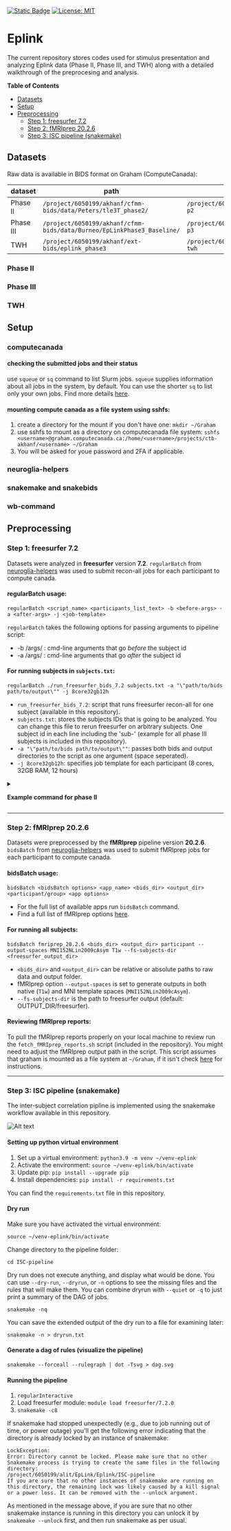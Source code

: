 [![Static Badge](https://img.shields.io/badge/UWO%20-%20CoNCH?logoColor=%234F2683&label=CoNCH%20lab&labelColor=%238F55E0&color=%234F2683)](https://www.conchlab.uwo.ca)
[![License: MIT](https://img.shields.io/badge/License-MIT-yellow.svg)](https://opensource.org/licenses/MIT)

# Eplink

The current repository stores codes used for stimulus presentation and analyzing Eplink data (Phase II, Phase III, and TWH) along with a detailed walkthrough of the preprocesing and analysis.

**Table of Contents**
- [Datasets](#datasets)
- [Setup](#setup)
- [Preprocessing](#preprocessing)
    - [Step 1: freesurfer 7.2](#step1)
    - [Step 2: fMRIprep 20.2.6](#step2)
    - [Step 3: ISC pipeline (snakemake)](#step3)

## Datasets

Raw data is available in BIDS format on Graham (ComputeCanada):

| dataset   | path                                                                   | symbolic links                                     |
|-----------|------------------------------------------------------------------------|----------------------------------------------------|
| Phase II  | `/project/6050199/akhanf/cfmm-bids/data/Peters/tle3T_phase2/`          | `/project/6050199/alit/EpLink/datasets/eplink-p2`  |
| Phase III | `/project/6050199/akhanf/cfmm-bids/data/Burneo/EpLinkPhase3_Baseline/` | `/project/6050199/alit/EpLink/datasets/eplink-p3`  |
| TWH       | `/project/6050199/akhanf/ext-bids/eplink_phase3`                        | `/project/6050199/alit/EpLink/datasets/eplink-twh` |

### Phase II

### Phase III

### TWH

## Setup

### computecanada

#### checking the submitted jobs and their status

use `squeue` or `sq` command to list Slurm jobs. `squeue` supplies information about all jobs in the system, by default. You can use the shorter `sq` to list only your own jobs. Find more details [here](https://docs.alliancecan.ca/wiki/Running_jobs#Use_squeue_or_sq_to_list_jobs).

<div id="sshfs"/>

#### mounting compute canada as a file system using sshfs:
1. create a directory for the mount if you don't have one: `mkdir ~/Graham`
2. use sshfs to mount as a directory on computecanada file system: ```sshfs <username>@graham.computecanada.ca:/home/<username>/projects/ctb-akhanf/<username> ~/Graham```
3. You will be asked for youe password and 2FA if applicable.

### neuroglia-helpers

### snakemake and snakebids

### wb-command

## Preprocessing

<div id="step1"/>

### Step 1: freesurfer 7.2 

Datasets were analyzed in **freesurfer** version **7.2**. `regularBatch` from [neuroglia-helpers](https://github.com/khanlab/neuroglia-helpers) was used to submit recon-all jobs for each participant to compute canada.

#### regularBatch usage:
```
regularBatch <script_name> <participants_list_text> -b <before-args> -a <after-args> -j <job-template>
```

`regularBatch` takes the following options for passing arguments to pipeline script:
- -b /args/ : cmd-line arguments that go *before* the subject id
- -a /args/ : cmd-line arguments that go *after* the subject id

#### For running subjects in `subjects.txt`:
```
regularBatch ./run_freesurfer_bids_7.2 subjects.txt -a "\"path/to/bids path/to/output\"" -j 8core32gb12h
```
- `run_freesurfer_bids_7.2`: script that runs freesurfer recon-all for one subject (available in this repository).
- `subjects.txt`: stores the subjects IDs that is going to be analyzed. You can change this file to rerun freesurfer on arbitrary subjects. One subject id in each line including the 'sub-' (example for all phase III subjects is included in this repository).
- `-a "\"path/to/bids path/to/output\""`: passes both bids and output directories to the script as one argument (space seperated).
- `-j 8core32gb12h`: specifies job template for each participant (8 cores, 32GB RAM, 12 hours)

<details>
<summary>

**Example command for phase II**
</summary>

```
regularBatch ./run_freesurfer_bids_7.2 subjects.txt -a "\"/project/6050199/akhanf/cfmm-bids/data/Peters/tle3T_phase2/bids /scratch/alit/eplink-p2-freesurfer\"" -j 8core32gb12h
```
</details>

---
<div id="step2"/>

### Step 2: fMRIprep 20.2.6
Datasets were preprocessed by the **fMRIprep** pipeline version **20.2.6**. `bidsBatch` from [neuroglia-helpers](https://github.com/khanlab/neuroglia-helpers) was used to submit fMRIprep jobs for each participant to compute canada. 

#### bidsBatch usage:
```
bidsBatch <bidsBatch options> <app_name> <bids_dir> <output_dir> <participant/group> <app options>
```
- For the full list of available apps run `bidsBatch` command.
- Find a full list of fMRIprep options [here](https://fmriprep.org/en/stable/usage.html).

#### For running all subjects:
```
bidsBatch fmriprep_20.2.6 <bids_dir> <output_dir> participant --output-spaces MNI152NLin2009cAsym T1w --fs-subjects-dir <freesurfer_output_dir>
```

- `<bids_dir>` and `<output_dir>` can be relative or absolute paths to raw data and output folder.  
- fMRIprep option `--output-spaces` is set to generate outputs in both native (`T1w`) and MNI template spaces (`MNI152NLin2009cAsym`).
- `--fs-subjects-dir` is the path to freesurfer output (default: OUTPUT_DIR/freesurfer).

#### Reviewing fMRIprep reports:
To pull the fMRIprep reports properly on your local machine to review run the `fetch_fMRIprep_reports.sh` script (included in the repository). You might need to adjust the fMRIprep output path in the script. This script assumes that graham is mounted as a file system at `~/Graham`, if it isn't check [here](#sshfs) for instructions.

---
<div id="step3"/>

### Step 3: ISC pipeline (snakemake)

The inter-subject correlation pipline is implemented using the snakemake workflow available in this repository.

![Alt text](./ISC-pipeline/dag.svg)

#### Setting up python virtual environment

1. Set up a virtual environment: `python3.9 -m venv ~/venv-eplink`
2. Activate the environment: `source ~/venv-eplink/bin/activate`
3. Update pip: `pip install --upgrade pip`
4. Install dependencies: `pip install -r requirements.txt`

You can find the `requirements.txt` file in this repository. 

#### Dry run
Make sure you have activated the virtual environment:

```source ~/venv-eplink/bin/activate```

Change directory to the pipeline folder:

```cd ISC-pipeline```

Dry run does not execute anything, and display what would be done. You can use `--dry-run`, `--dryrun`, or `-n` options to see the missing files and the rules that will make them. You can combine dryrun with `--quiet` or `-q` to just print a summary of the DAG of jobs.

```snakemake -nq```

You can save the extended output of the dry run to a file for examining later:

```snakemake -n > dryrun.txt```

#### Generate a dag of rules (visualize the pipeline) 
```snakemake --forceall --rulegraph | dot -Tsvg > dag.svg```

#### Running the pipeline

1. `regularInteractive`
2. Load freesurfer module: `module load freesurfer/7.2.0`
3. `snakemake -c8`

If snakemake had stopped unexpectedly (e.g., due to job running out of time, or power outage) you'll get the following error indicating that the directory is already locked by an instance of snakemake:

```
LockException:
Error: Directory cannot be locked. Please make sure that no other Snakemake process is trying to create the same files in the following directory:
/project/6050199/alit/EpLink/Eplink/ISC-pipeline
If you are sure that no other instances of snakemake are running on this directory, the remaining lock was likely caused by a kill signal or a power loss. It can be removed with the --unlock argument.
```
As mentioned in the message above, if you are sure that no other snakemake instance is running in this directory you can unlock it by `snakemake --unlock` first, and then run snakemake as per usual.
